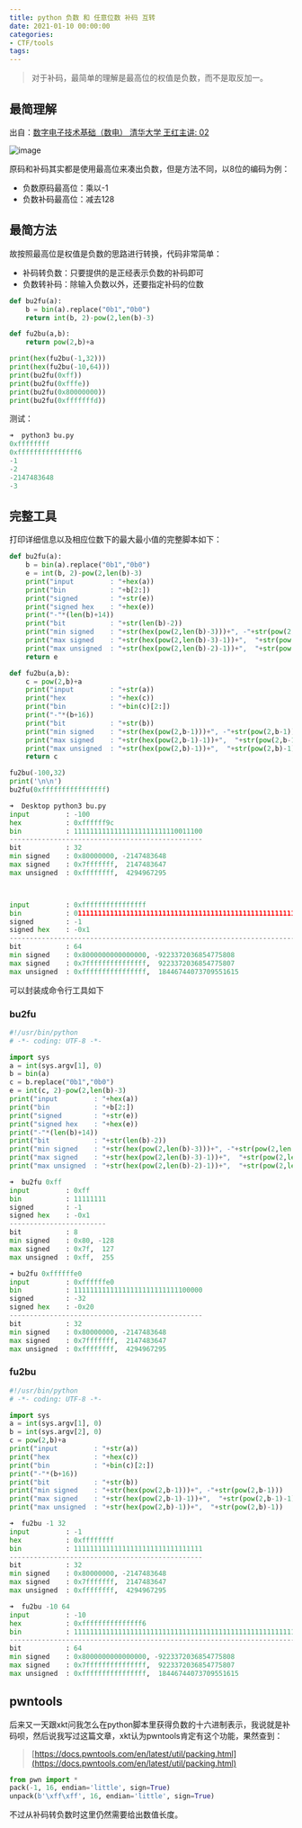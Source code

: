 ```yaml
---
title: python 负数 和 任意位数 补码 互转
date: 2021-01-10 00:00:00
categories:
- CTF/tools
tags: 
---
```


> 对于补码，最简单的理解是最高位的权值是负数，而不是取反加一。

## 最简理解

出自：[数字电子技术基础（数电） 清华大学 王红主讲: 02](https://www.bilibili.com/video/BV18p411Z7ce?p=2)

![image](https://xuanxuanblingbling.github.io/assets/pic/bu.png)

原码和补码其实都是使用最高位来凑出负数，但是方法不同，以8位的编码为例：

- 负数原码最高位：乘以-1
- 负数补码最高位：减去128

## 最简方法

故按照最高位是权值是负数的思路进行转换，代码非常简单：

- 补码转负数：只要提供的是正经表示负数的补码即可
- 负数转补码：除输入负数以外，还要指定补码的位数

```python
def bu2fu(a):
    b = bin(a).replace("0b1","0b0")
    return int(b, 2)-pow(2,len(b)-3)

def fu2bu(a,b):
    return pow(2,b)+a

print(hex(fu2bu(-1,32)))
print(hex(fu2bu(-10,64)))
print(bu2fu(0xff))
print(bu2fu(0xfffe))
print(bu2fu(0x80000000))
print(bu2fu(0xfffffffd))
```

测试：

```python
➜  python3 bu.py
0xffffffff
0xfffffffffffffff6
-1
-2
-2147483648
-3
```

## 完整工具

打印详细信息以及相应位数下的最大最小值的完整脚本如下：

```python
def bu2fu(a):
    b = bin(a).replace("0b1","0b0")
    e = int(b, 2)-pow(2,len(b)-3)
    print("input         : "+hex(a))
    print("bin           : "+b[2:])
    print("signed        : "+str(e))
    print("signed hex    : "+hex(e))
    print("-"*(len(b)+14))
    print("bit           : "+str(len(b)-2))
    print("min signed    : "+str(hex(pow(2,len(b)-3)))+", -"+str(pow(2,len(b)-3)))
    print("max signed    : "+str(hex(pow(2,len(b)-3)-1))+",  "+str(pow(2,len(b)-3)-1))
    print("max unsigned  : "+str(hex(pow(2,len(b)-2)-1))+",  "+str(pow(2,len(b)-2)-1))
    return e

def fu2bu(a,b):
    c = pow(2,b)+a
    print("input         : "+str(a))
    print("hex           : "+hex(c))
    print("bin           : "+bin(c)[2:])
    print("-"*(b+16))
    print("bit           : "+str(b))
    print("min signed    : "+str(hex(pow(2,b-1)))+", -"+str(pow(2,b-1)))
    print("max signed    : "+str(hex(pow(2,b-1)-1))+",  "+str(pow(2,b-1)-1))
    print("max unsigned  : "+str(hex(pow(2,b)-1))+",  "+str(pow(2,b)-1))
    return c

fu2bu(-100,32)
print('\n\n')
bu2fu(0xffffffffffffffff)
```

```python
➜  Desktop python3 bu.py 
input         : -100
hex           : 0xffffff9c
bin           : 11111111111111111111111110011100
------------------------------------------------
bit           : 32
min signed    : 0x80000000, -2147483648
max signed    : 0x7fffffff,  2147483647
max unsigned  : 0xffffffff,  4294967295



input         : 0xffffffffffffffff
bin           : 0111111111111111111111111111111111111111111111111111111111111111
signed        : -1
signed hex    : -0x1
--------------------------------------------------------------------------------
bit           : 64
min signed    : 0x8000000000000000, -9223372036854775808
max signed    : 0x7fffffffffffffff,  9223372036854775807
max unsigned  : 0xffffffffffffffff,  18446744073709551615
```

可以封装成命令行工具如下

### bu2fu

```python
#!/usr/bin/python
# -*- coding: UTF-8 -*-

import sys
a = int(sys.argv[1], 0)
b = bin(a)
c = b.replace("0b1","0b0")
e = int(c, 2)-pow(2,len(b)-3)
print("input         : "+hex(a))
print("bin           : "+b[2:])
print("signed        : "+str(e))
print("signed hex    : "+hex(e))
print("-"*(len(b)+14))
print("bit           : "+str(len(b)-2))
print("min signed    : "+str(hex(pow(2,len(b)-3)))+", -"+str(pow(2,len(b)-3)))
print("max signed    : "+str(hex(pow(2,len(b)-3)-1))+",  "+str(pow(2,len(b)-3)-1))
print("max unsigned  : "+str(hex(pow(2,len(b)-2)-1))+",  "+str(pow(2,len(b)-2)-1))
```

```python
➜  bu2fu 0xff
input         : 0xff
bin           : 11111111
signed        : -1
signed hex    : -0x1
------------------------
bit           : 8
min signed    : 0x80, -128
max signed    : 0x7f,  127
max unsigned  : 0xff,  255
```

```python
➜ bu2fu 0xffffffe0
input         : 0xffffffe0
bin           : 11111111111111111111111111100000
signed        : -32
signed hex    : -0x20
------------------------------------------------
bit           : 32
min signed    : 0x80000000, -2147483648
max signed    : 0x7fffffff,  2147483647
max unsigned  : 0xffffffff,  4294967295
```

### fu2bu

```python
#!/usr/bin/python
# -*- coding: UTF-8 -*-

import sys
a = int(sys.argv[1], 0)
b = int(sys.argv[2], 0)
c = pow(2,b)+a
print("input         : "+str(a))
print("hex           : "+hex(c))
print("bin           : "+bin(c)[2:])
print("-"*(b+16))
print("bit           : "+str(b))
print("min signed    : "+str(hex(pow(2,b-1)))+", -"+str(pow(2,b-1)))
print("max signed    : "+str(hex(pow(2,b-1)-1))+",  "+str(pow(2,b-1)-1))
print("max unsigned  : "+str(hex(pow(2,b)-1))+",  "+str(pow(2,b)-1))
```

```python
➜  fu2bu -1 32             
input         : -1
hex           : 0xffffffff
bin           : 11111111111111111111111111111111
------------------------------------------------
bit           : 32
min signed    : 0x80000000, -2147483648
max signed    : 0x7fffffff,  2147483647
max unsigned  : 0xffffffff,  4294967295
```

```python
➜  fu2bu -10 64
input         : -10
hex           : 0xfffffffffffffff6
bin           : 1111111111111111111111111111111111111111111111111111111111110110
--------------------------------------------------------------------------------
bit           : 64
min signed    : 0x8000000000000000, -9223372036854775808
max signed    : 0x7fffffffffffffff,  9223372036854775807
max unsigned  : 0xffffffffffffffff,  18446744073709551615
```

## pwntools

后来又一天跟xkt问我怎么在python脚本里获得负数的十六进制表示，我说就是补码呗，然后说我写过这篇文章，xkt认为pwntools肯定有这个功能，果然查到：

> [https://docs.pwntools.com/en/latest/util/packing.html](https://docs.pwntools.com/en/latest/util/packing.html)

```python
from pwn import *
pack(-1, 16, endian='little', sign=True)
unpack(b'\xff\xff', 16, endian='little', sign=True)
```

不过从补码转负数时这里仍然需要给出数值长度。